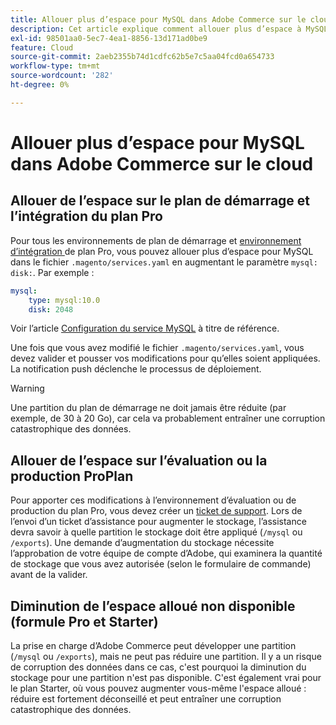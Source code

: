 ```yaml
---
title: Allouer plus d’espace pour MySQL dans Adobe Commerce sur le cloud
description: Cet article explique comment allouer plus d’espace à MySQL dans Adobe Commerce sur l’infrastructure cloud.
exl-id: 98501aa0-5ec7-4ea1-8856-13d171ad0be9
feature: Cloud
source-git-commit: 2aeb2355b74d1cdfc62b5e7c5aa04fcd0a654733
workflow-type: tm+mt
source-wordcount: '282'
ht-degree: 0%

---
```


# Allouer plus d’espace pour MySQL dans Adobe Commerce sur le cloud


## Allouer de l’espace sur le plan de démarrage et l’intégration du plan Pro

Pour tous les environnements de plan de démarrage et [ environnement d’intégration ](/help/announcements/adobe-commerce-announcements/integration-environment-enhancement-request-pro-and-starter.md) de plan Pro, vous pouvez allouer plus d’espace pour MySQL dans le fichier `.magento/services.yaml` en augmentant le paramètre `mysql: disk:`. Par exemple :

```yaml
mysql:
    type: mysql:10.0
    disk: 2048
```

Voir l’article [Configuration du service MySQL](https://experienceleague.adobe.com/fr/docs/commerce-cloud-service/user-guide/configure/service/mysql) à titre de référence.

Une fois que vous avez modifié le fichier `.magento/services.yaml`, vous devez valider et pousser vos modifications pour qu’elles soient appliquées. La notification push déclenche le processus de déploiement.

>[!WARNING]
>
>Une partition du plan de démarrage ne doit jamais être réduite (par exemple, de 30 à 20 Go), car cela va probablement entraîner une corruption catastrophique des données.

## Allouer de l’espace sur l’évaluation ou la production ProPlan

Pour apporter ces modifications à l’environnement d’évaluation ou de production du plan Pro, vous devez créer un [ticket de support](/help/help-center-guide/help-center/magento-help-center-user-guide.md#merchant-not-displayed). Lors de l’envoi d’un ticket d’assistance pour augmenter le stockage, l’assistance devra savoir à quelle partition le stockage doit être appliqué (`/mysql` ou `/exports`). Une demande d’augmentation du stockage nécessite l’approbation de votre équipe de compte d’Adobe, qui examinera la quantité de stockage que vous avez autorisée (selon le formulaire de commande) avant de la valider.

## Diminution de l’espace alloué non disponible (formule Pro et Starter)

La prise en charge d’Adobe Commerce peut développer une partition (`/mysql` ou `/exports`), mais ne peut pas réduire une partition. Il y a un risque de corruption des données dans ce cas, c&#39;est pourquoi la diminution du stockage pour une partition n&#39;est pas disponible.
C&#39;est également vrai pour le plan Starter, où vous pouvez augmenter vous-même l&#39;espace alloué : réduire est fortement déconseillé et peut entraîner une corruption catastrophique des données.
